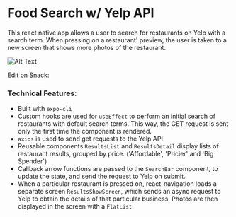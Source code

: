 # Food Search w/ Yelp API

This react native app allows a user to search for restaurants on Yelp with a search term. When pressing on a restaurant' preview, the user is taken to a new screen that shows more photos of the restaurant.


![Alt Text](gif.gif)




[Edit on Snack:](https://snack.expo.io/@miguelniblock/github.com-miguelniblock-reactnative-foodsearch-yelp-api) 

### Technical Features:

- Built with `expo-cli`
- Custom hooks are used for `useEffect` to perform an initial search of restaurants with default search terms. This way, the GET request is sent only the first time the component is rendered.
- `axios` is used to send get requests to the Yelp API
- Reusable components `ResultsList` and `ResultsDetail` display lists of restaurant results, grouped by price. ('Affordable', 'Pricier' and 'Big Spender')
- Callback arrow functions are passed to the `SearchBar` component, to update the state, and send the request to Yelp on submit.
- When a particular restaurant is pressed on, react-navigation loads a separate screen `ResultsShowScreen`, which sends an async request to Yelp to obtain the details of that particular business. Photos are then displayed in the screen with a `FlatList`.